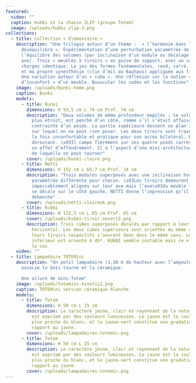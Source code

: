 ```yaml
---
featured:
  video: ""
  caption: Kubbi et la chaise ZLIP (groupe Totem)
  image: /uploads/kubbi-zlip-3.png
collections:
  - title: Collection « Élémentaire »
    description: "Une trilogie autour d’un thème :  « l’harmonie dans le
      déséquilibre ». Expérimentation d’une perturbation paramétrée de
      l’équilibre des volumes (par inclinaison d’un module ou décalage d’un
      axe). Trois « meubles à tiroirs » en guise de support, avec un cahier des
      charges identique. Le jeu des formes fondamentales, rond, carré, triangle
      et ma propre synesthésie (clin d’œil au Bauhaus) appliquée aux tiroirs.
      Une variation autour d’un « cube ». Une réflexion sur la notion «
      d’inconfort » d’un meuble. Bousculer les codes et les fonctions"
    image: /uploads/bunki-home.png
    caption: Bunki
    models:
      - title: Bunki
        dimensions: H 93,5 cm L 74 cm Prof. 74 cm
        description: "Deux volumes de même profondeur empilés ; le volume supérieur,
          plus étroit, est penché d’un côté, comme s’il s’était affaissé sous la
          contrainte d’un poids. La partie supérieure devient un plan incliné
          sur lequel on ne peut rien poser. Les deux tiroirs sont traversants. A
          la fois inconfortable et pratique pour son accès bilatéral, BUNKI est
          déroutant. \x03Il campe fièrement sur ses quatre pieds carrés malgré
          un effet d’effondrement. Il a l’aspect d’une mini-architecture autour
          de laquelle on peut tourner"
        cover: /uploads/bunki-claire.png
      - title: Netti
        dimensions: H 152 cm L 65,7 cm Prof. 34 cm
        description: "Trois modules superposés avec une inclinaison horizontale
          paramétrée différente pour chacun. \x03Les tiroirs demeurent
          impeccablement alignés sur leur axe mais l’axe\x03du meuble lui-même
          se décale sur le côté gauche. NETTI donne l’impression qu’il se
          déhanche"
        cover: /uploads/netti-claireok.png
      - title: Kubbi
        dimensions: H 121,5 cm L 65 cm Prof. 65 cm
        cover: /uploads/kubbi-tiroir-ouvert2.png
        description: Trois cubes superposés décalés par rapport à leur axe vertical et
          horizontal. Les deux cubes supérieurs sont orientés du même côté,
          leurs tiroirs respectifs s’ouvrent donc dans le même sens. Le cube
          inférieur est orienté à 45*. KUBBI semble instable mais ce n’est pas
          le cas
    video: ""
  - title: Lampadaire TOTEMini
    description: "Un petit lampadaire (1,30 m de hauteur avec l’ampoule) \x03qui
      associe le bois tourné et la céramique.

      Une allure de mini-Totem"
    image: /uploads/totemini-kinetic2.png
    caption: TOTEMini version céramique blanche
    models:
      - title: Totem
        dimensions: H 50 cm L 15 cm
        description: Le caractère jeune, clair et rayonnant de la nature au printemps
          est exprimé par des couleurs lumineuses. Le jaune est la couleur la
          plus proche du blanc, et le jaune-vert constitue une gradation par
          rapport au jaune.
        cover: /uploads/lampadaires-totemic.png
      - title: Totem
        dimensions: H 50 cm L 15 cm
        description: Le caractère jeune, clair et rayonnant de la nature au printemps
          est exprimé par des couleurs lumineuses. Le jaune est la couleur la
          plus proche du blanc, et le jaune-vert constitue une gradation par
          rapport au jaune.
        cover: /uploads/lampadaires-totemic.png
---
```


